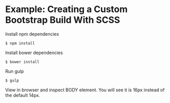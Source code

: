 # Example: Creating a Custom Bootstrap Build With SCSS

Install npm dependencies

```
$ npm install
```

Install bower dependencies

```
$ bower install
```

Run gulp

```
$ gulp
```

View in browser and inspect BODY element. You will see it is 16px instead of the default 14px.

